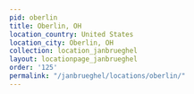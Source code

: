 ```yaml
---
pid: oberlin
title: Oberlin, OH
location_country: United States
location_city: Oberlin, OH
collection: location_janbrueghel
layout: locationpage_janbrueghel
order: '125'
permalink: "/janbrueghel/locations/oberlin/"
---
```

